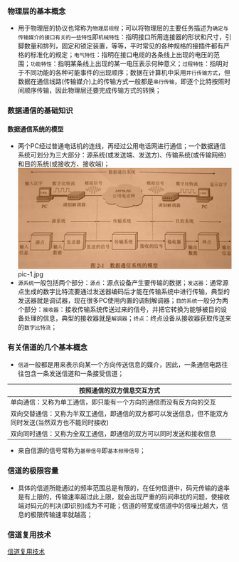 ### 物理层的基本概念
+ 用于物理层的协议也常称为`物理层规程`；可以将物理层的主要任务描述为`确定与传输媒介的接口有关的一些特性`即`机械特性`：指明接口所用连接器的形状和尺寸，引脚数量和排列，固定和锁定装置，等等，平时常见的各种规格的接插件都有严格的标准化的规定；`电气特性`：指明在接口电缆的各条线上出现的电压的范围；`功能特性`：指明某条线上出现的某一电压表示何种意义；`过程特性`：指明对于不同功能的各种可能事件的出现顺序；数据在计算机中采用`并行传输方式`，但数据在通信线路(传输媒介)上的传输方式一般都是`串行传输`，即逐个比特按照时间顺序传输，因此物理层还要完成传输方式的转换；
### 数据通信的基础知识
#### 数据通信系统的模型
+ 两个PC经过普通电话机的连线，再经过公用电话网进行通信；一个数据通信系统可划分为三大部分：源系统(或发送端、发送方)、传输系统(或传输网络)和目的系统(或接收方、接收端)；
![image](https://github.com/ningbaoqi/ComputerNetWork/blob/master/gif/pic-1.jpg)   pic-1.jpg
+ `源系统`一般包括两个部分：`源点`：源点设备产生要传输的数据；`发送器`：通常源点生成的数字比特流要通过发送器编码后才能在传输系统中进行传输，典型的发送器就是调试器，现在很多PC使用内置的调制解调器；`目的系统`一般分为两个部分：`接收器`：接收传输系统传送过来的信号，并把它转换为能够被目的设备处理的信息，典型的接收器就是`解调器`；`终点`：终点设备从接收器获取传送来的`数字比特流`；
### 有关信道的几个基本概念
+ `信道`一般都是用来表示向某一个方向传送信息的媒介，因此，一条通信电路往往包含一条发送信道和一条接受信道；

|按照通信的双方信息交互方式|
|-------|
|单向通信：又称为单工通信，即只能有一个方向的通信而没有反方向的交互|
|双向交替通信：又称为半双工通信，即通信的双方都可以发送信息，但不能双方同时发送(当然双方也不能同时接收)|
|双向同时通信：又称为全双工通信，即通信的双方可以同时发送和接收信息|

+ 来自信源的信号常称为`基带信号`即`基本频带信号`；

### 信道的极限容量
+ 具体的信道所能通过的频率范围总是有限的，在任何信道中，码元传输的速率是有上限的，传输速率超过此上限，就会出现严重的码间串扰的问题，使接收端对码元的判决(即识别)成为不可能；信道的带宽或信道中的信噪比越大，信息的极限传输速率就越高；

### 信道复用技术
[信道复用技术](https://github.com/ningbaoqi/ComputerNetWork/blob/master/README-Channel-multiplexing-technology.md)
